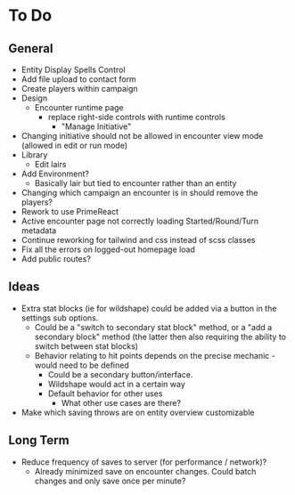 # To Do

## General

- Entity Display Spells Control
- Add file upload to contact form
- Create players within campaign
- Design
    - Encounter runtime page
        - replace right-side controls with runtime controls
            - "Manage Initiative"
- Changing initiative should not be allowed in encounter view mode (allowed in edit or run mode)
- Library
    - Edit lairs
- Add Environment?
    - Basically lair but tied to encounter rather than an entity
- Changing which campaign an encounter is in should remove the players?
- Rework to use PrimeReact
- Active encounter page not correctly loading Started/Round/Turn metadata
- Continue reworking for tailwind and css instead of scss classes
- Fix all the errors on logged-out homepage load
- Add public routes?

## Ideas

- Extra stat blocks (ie for wildshape) could be added via a button in the settings sub options.
    - Could be a "switch to secondary stat block" method, or a "add a secondary block" method (the latter then also requiring the ability to switch between stat blocks)
    - Behavior relating to hit points depends on the precise mechanic - would need to be defined
        - Could be a secondary button/interface.
        - Wildshape would act in a certain way
        - Default behavior for other uses
            - What other use cases are there?
- Make which saving throws are on entity overview customizable

## Long Term

- Reduce frequency of saves to server (for performance / network)?
    - Already minimized save on encounter changes. Could batch changes and only save once per minute?
